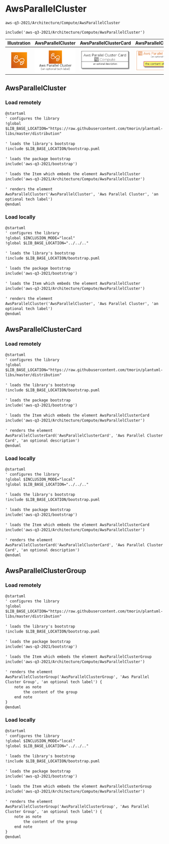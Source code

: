 # AwsParallelCluster


```text
aws-q3-2021/Architecture/Compute/AwsParallelCluster
```

```text
include('aws-q3-2021/Architecture/Compute/AwsParallelCluster')
```



| Illustration | AwsParallelCluster | AwsParallelClusterCard | AwsParallelClusterGroup |
| :---: | :---: | :---: | :---: |
| ![illustration for Illustration](../../../aws-q3-2021/Architecture/Compute/AwsParallelCluster.png) | ![illustration for AwsParallelCluster](../../../aws-q3-2021/Architecture/Compute/AwsParallelCluster.Local.png) | ![illustration for AwsParallelClusterCard](../../../aws-q3-2021/Architecture/Compute/AwsParallelClusterCard.Local.png) | ![illustration for AwsParallelClusterGroup](../../../aws-q3-2021/Architecture/Compute/AwsParallelClusterGroup.Local.png) |




## AwsParallelCluster

### Load remotely
```plantuml
@startuml
' configures the library
!global $LIB_BASE_LOCATION="https://raw.githubusercontent.com/tmorin/plantuml-libs/master/distribution"

' loads the library's bootstrap
!include $LIB_BASE_LOCATION/bootstrap.puml

' loads the package bootstrap
include('aws-q3-2021/bootstrap')

' loads the Item which embeds the element AwsParallelCluster
include('aws-q3-2021/Architecture/Compute/AwsParallelCluster')

' renders the element
AwsParallelCluster('AwsParallelCluster', 'Aws Parallel Cluster', 'an optional tech label')
@enduml
```

### Load locally
```plantuml
@startuml
' configures the library
!global $INCLUSION_MODE="local"
!global $LIB_BASE_LOCATION="../../.."

' loads the library's bootstrap
!include $LIB_BASE_LOCATION/bootstrap.puml

' loads the package bootstrap
include('aws-q3-2021/bootstrap')

' loads the Item which embeds the element AwsParallelCluster
include('aws-q3-2021/Architecture/Compute/AwsParallelCluster')

' renders the element
AwsParallelCluster('AwsParallelCluster', 'Aws Parallel Cluster', 'an optional tech label')
@enduml
```

## AwsParallelClusterCard

### Load remotely
```plantuml
@startuml
' configures the library
!global $LIB_BASE_LOCATION="https://raw.githubusercontent.com/tmorin/plantuml-libs/master/distribution"

' loads the library's bootstrap
!include $LIB_BASE_LOCATION/bootstrap.puml

' loads the package bootstrap
include('aws-q3-2021/bootstrap')

' loads the Item which embeds the element AwsParallelClusterCard
include('aws-q3-2021/Architecture/Compute/AwsParallelCluster')

' renders the element
AwsParallelClusterCard('AwsParallelClusterCard', 'Aws Parallel Cluster Card', 'an optional description')
@enduml
```

### Load locally
```plantuml
@startuml
' configures the library
!global $INCLUSION_MODE="local"
!global $LIB_BASE_LOCATION="../../.."

' loads the library's bootstrap
!include $LIB_BASE_LOCATION/bootstrap.puml

' loads the package bootstrap
include('aws-q3-2021/bootstrap')

' loads the Item which embeds the element AwsParallelClusterCard
include('aws-q3-2021/Architecture/Compute/AwsParallelCluster')

' renders the element
AwsParallelClusterCard('AwsParallelClusterCard', 'Aws Parallel Cluster Card', 'an optional description')
@enduml
```

## AwsParallelClusterGroup

### Load remotely
```plantuml
@startuml
' configures the library
!global $LIB_BASE_LOCATION="https://raw.githubusercontent.com/tmorin/plantuml-libs/master/distribution"

' loads the library's bootstrap
!include $LIB_BASE_LOCATION/bootstrap.puml

' loads the package bootstrap
include('aws-q3-2021/bootstrap')

' loads the Item which embeds the element AwsParallelClusterGroup
include('aws-q3-2021/Architecture/Compute/AwsParallelCluster')

' renders the element
AwsParallelClusterGroup('AwsParallelClusterGroup', 'Aws Parallel Cluster Group', 'an optional tech label') {
    note as note
        the content of the group
    end note
}
@enduml
```

### Load locally
```plantuml
@startuml
' configures the library
!global $INCLUSION_MODE="local"
!global $LIB_BASE_LOCATION="../../.."

' loads the library's bootstrap
!include $LIB_BASE_LOCATION/bootstrap.puml

' loads the package bootstrap
include('aws-q3-2021/bootstrap')

' loads the Item which embeds the element AwsParallelClusterGroup
include('aws-q3-2021/Architecture/Compute/AwsParallelCluster')

' renders the element
AwsParallelClusterGroup('AwsParallelClusterGroup', 'Aws Parallel Cluster Group', 'an optional tech label') {
    note as note
        the content of the group
    end note
}
@enduml
```

